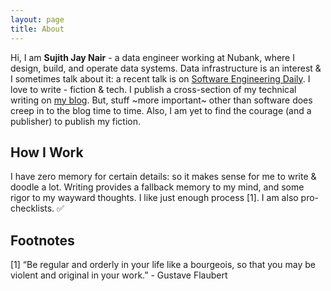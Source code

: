 ```yaml
---
layout: page
title: About
---
```


Hi, I am **Sujith Jay Nair** - a data engineer working at Nubank, where I design, build, and operate data systems. Data infrastructure is an interest & I sometimes talk about it: a recent talk is on [Software Engineering Daily](https://softwareengineeringdaily.com/2020/02/06/nubank-data-engineering-with-sujith-nair/). I love to write - fiction & tech. I publish a cross-section of my technical writing on [my blog](https://sujithjay.com). But, stuff ~more important~ other than software does creep in to the blog time to time. Also, I am yet to find the courage (and a publisher) to publish my fiction.

## How I Work
I have zero memory for certain details: so it makes sense for me to write & doodle a lot. Writing provides a fallback memory to my mind, and some rigor to my wayward thoughts. I like just enough process [1]. I am also pro-checklists. ✅ 


## Footnotes
[1] “Be regular and orderly in your life like a bourgeois, so that you may be violent and original in your work.” - Gustave Flaubert

